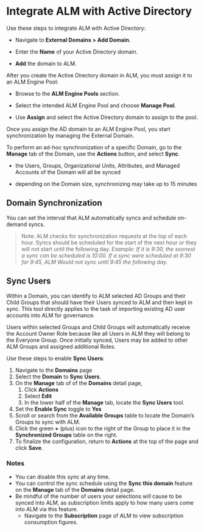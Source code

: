 ﻿[title]: # (Integrate ALM with Active Directory)
[tags]: # (Account Lifecycle Manager,ALM,Active Directory,)
[priority]: # (5130)

# Integrate ALM with Active Directory

Use these steps to integrate ALM with Active Directory:

* Navigate to **External Domains \> Add Domain**.

* Enter the **Name** of your Active Directory domain.

* **Add** the domain to ALM.

After you create the Active Directory domain in ALM, you must assign it to an ALM Engine Pool:

* Browse to the **ALM Engine Pools** section.

* Select the intended ALM Engine Pool and choose **Manage Pool**.

* Use **Assign** and select the Active Directory domain to assign to the pool.

Once you assign the AD domain to an ALM Engine Pool, you start synchronization by managing the External Domain.

To perform an ad-hoc synchronization of a specific Domain, go to the **Manage** tab of the Domain, use the **Actions** button, and select **Sync**.

* the Users, Groups, Organizational Units, Attributes, and Managed Accounts of the Domain will all be synced

* depending on the Domain size, synchronizing may take up to 15 minutes

## Domain Synchronization

You can set the interval that ALM automatically syncs and schedule on-demand syncs.

> Note: ALM checks for synchronization requests at the top of each hour. Syncs should be scheduled for the start of the next hour or they will not start until the following day. *Example: If it is 9:30, the soonest a sync can be scheduled is 10:00. If a sync were scheduled at 9:30 for 9:45, ALM Would not sync until 9:45 the following day.*

## Sync Users

Within a Domain, you can identify to ALM selected AD Groups and their Child Groups that should have their Users synced to ALM and then kept in sync. This tool directly applies to the task of importing existing AD user accounts into ALM for governance.

Users within selected Groups and Child Groups will automatically receive the Account Owner Role because like all Users in ALM they will belong to the Everyone Group. Once initially synced, Users may be added to other ALM Groups and assigned additional Roles. 

Use these steps to enable **Sync Users**:

1. Navigate to the **Domains** page
1. Select the **Domain** to **Sync Users**.
1. On the **Manage** tab of of the **Domains** detail page,
    1. Click **Actions** 
    1. Select **Edit**
    1. In the lower half of the **Manage** tab, locate the **Sync Users** tool.
1. Set the **Enable Sync** toggle to **Yes**
1. Scroll or search from the **Available Groups** table to locate the Domain’s Groups to sync with ALM.
1. Click the green **+** (plus) icon to the right of the Group to place it in the **Synchronized Groups** table on the right.
1. To finalize the configuration, return to **Actions** at the top of the page and click **Save**.

### Notes

* You can disable this sync at any time.
* You can control the sync schedule using the **Sync this domain** feature on the **Manage** tab of the **Domains** detail page.
* Be mindful of the number of users your selections will cause to be synced into ALM, as subscription limits apply to how many users come into ALM via this feature.
  * Navigate to the **Subscription** page of ALM to view subscription consumption figures.
